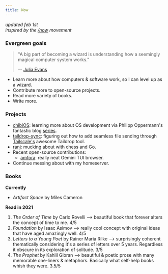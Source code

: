 ```yaml
---
title: Now
---
```


*updated feb 1st*  
*inspired by the [/now](https://sive.rs/nowff) movement*  

### Evergreen goals

> "A big part of becoming a wizard is understanding how a seemingly magical computer system works."
>
> -- [Julia Evans](https://jvns.ca/wizard-zine.pdf)

- Learn more about how computers & software work, so I can level up as a wizard.
- Contribute more to open-source projects.
- Read more variety of books.
- Write more.

### Projects

- [chibiOS](https://github.com/amohamed11/chibiOS): learning more about OS development via Philipp Oppermann's fantastic blog [series](https://os.phil-opp.com/).
- [taildrop-sync](https://github.com/amohamed11/taildrop-sync): figuring out how to add seamless file sending through [Tailscale's](https://tailscale.com/) awesome Taildrop tool. 
- [ranj](https://github.com/amohamed11/ranj): mucking about with chess and Go.
- Recent open-source contributions:
  - [amfora](https://github.com/makeworld-the-better-one/amfora): really neat Gemini TUI browser.
- Continue messing about with my homeserver. 

### Books

**Currently**

-  *Artifact Space* by Miles Cameron 

**Read in 2021**

1. *The Order of Time* by Carlo Rovelli --> beautiful book that forever alters the concept of time to me. 4/5
2. *Foundation* by Isaac Asimov --> really cool concept with original ideas that have aged amazingly well. 4/5
3. *Letters to a Young Poet* by Rainer Maria Rilke --> surprisingly coherent thematically considering it's a series of letters over 5 years. Regardless it obscure in its exploration of solitude. 3/5
4. *The Prophet* by Kahlil Gibran --> beautiful & poetic prose with many memorable one-liners & metaphors. Basically what self-help books whish they were. 3.5/5

